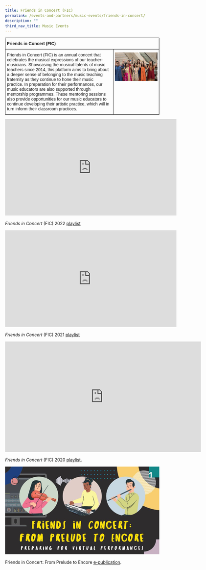 ```yaml
---
title: Friends in Concert (FIC)
permalink: /events-and-partners/music-events/friends-in-concert/
description: ""
third_nav_title: Music Events
---
```

<style type="text/css">
.tg  {border-collapse:collapse;border-spacing:0;}
.tg td{border-color:black;border-style:solid;border-width:1px;font-family:Arial, sans-serif;font-size:14px;
  overflow:hidden;padding:10px 5px;word-break:normal;}
.tg th{border-color:black;border-style:solid;border-width:1px;font-family:Arial, sans-serif;font-size:14px;
  font-weight:normal;overflow:hidden;padding:10px 5px;word-break:normal;}
.tg .tg-0lax{text-align:left;vertical-align:top}
</style>
<table class="tg">
<thead>
  <tr>
    <th class="tg-0lax" colspan="2"><span style="font-weight:bold">Friends in Concert (FIC)</span></th>
  </tr>
</thead>
<tbody>
  <tr>
    <td class="tg-0lax">Friends in Concert (FIC) is an annual concert that celebrates the musical expressions of our teacher-musicians. Showcasing the musical talents of music teachers since 2014, this platform aims to bring about a deeper sense of belonging to the music teaching fraternity as they continue to hone their music practice. In preparation for their performances, our music educators are also supported through mentorship programmes. These mentoring sessions also provide opportunities for our music educators to continue developing their artistic practice, which will in turn inform their classroom practices.
</td>
    <td class="tg-0lax"><img src="/images/fic-2019.jpg" 
         style="width:2000px"
	/>
</td>
  </tr>
</tbody>
</table>


  

 <iframe width="560" height="315" src="https://www.youtube.com/embed/l3nrEIgpcfk" title="YouTube video player" frameborder="0" allow="accelerometer; autoplay; clipboard-write; encrypted-media; gyroscope; picture-in-picture" allowfullscreen></iframe>

_Friends in Concert_ (FIC) 2022 [playlist](https://go.gov.sg/fic2022yt)

<iframe width="560" height="315" src="https://www.youtube.com/embed/K_m5uTmta_E" title="YouTube video player" frameborder="0" allow="accelerometer; autoplay; clipboard-write; encrypted-media; gyroscope; picture-in-picture" allowfullscreen></iframe>

_Friends in Concert_ (FIC) 2021 [playlist](http://go.gov.sg/fic2021yt)


<iframe src="https://player.vimeo.com/video/445153457?h=5698b51ca1" width="640" height="360" frameborder="0" allow="autoplay; fullscreen; picture-in-picture" allowfullscreen></iframe>

_Friends in Concert_ (FIC) 2020 [playlist](https://go.gov.sg/fic2020onlineplaylist).

![FIC e-Pub Cover Image](/images/fic-e-pub-cover-image.jpg)

Friends in Concert: From Prelude to Encore [e-publication](https://joom.ag/DweI).